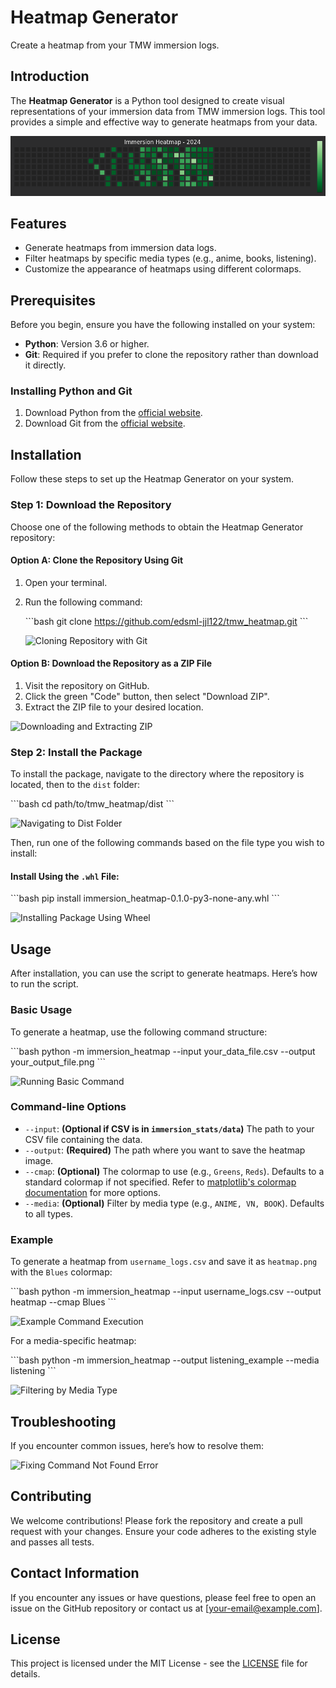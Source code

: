 
# Heatmap Generator

Create a heatmap from your TMW immersion logs.

## Introduction

The **Heatmap Generator** is a Python tool designed to create visual representations of your immersion data from TMW immersion logs. This tool provides a simple and effective way to generate heatmaps from your data.

![Introduction to Heatmap Generator](examples/intro.png)

## Features

- Generate heatmaps from immersion data logs.
- Filter heatmaps by specific media types (e.g., anime, books, listening).
- Customize the appearance of heatmaps using different colormaps.

## Prerequisites

Before you begin, ensure you have the following installed on your system:

- **Python**: Version 3.6 or higher.
- **Git**: Required if you prefer to clone the repository rather than download it directly.

### Installing Python and Git

1. Download Python from the [official website](https://www.python.org/downloads/).
2. Download Git from the [official website](https://git-scm.com/).

## Installation

Follow these steps to set up the Heatmap Generator on your system.

### Step 1: Download the Repository

Choose one of the following methods to obtain the Heatmap Generator repository:

#### Option A: Clone the Repository Using Git

1. Open your terminal.
2. Run the following command:

   \`\`\`bash
   git clone https://github.com/edsml-jjl122/tmw_heatmap.git
   \`\`\`

   ![Cloning Repository with Git](path/to/clone_repo.gif)

#### Option B: Download the Repository as a ZIP File

1. Visit the repository on GitHub.
2. Click the green "Code" button, then select "Download ZIP".
3. Extract the ZIP file to your desired location.

![Downloading and Extracting ZIP](path/to/download_zip.gif)

### Step 2: Install the Package

To install the package, navigate to the directory where the repository is located, then to the `dist` folder:

\`\`\`bash
cd path/to/tmw_heatmap/dist
\`\`\`

![Navigating to Dist Folder](path/to/navigate_dist.gif)

Then, run one of the following commands based on the file type you wish to install:

#### Install Using the `.whl` File:

\`\`\`bash
pip install immersion_heatmap-0.1.0-py3-none-any.whl
\`\`\`

![Installing Package Using Wheel](path/to/install_whl.gif)

## Usage

After installation, you can use the script to generate heatmaps. Here’s how to run the script.

### Basic Usage

To generate a heatmap, use the following command structure:

\`\`\`bash
python -m immersion_heatmap --input your_data_file.csv --output your_output_file.png
\`\`\`

![Running Basic Command](path/to/basic_usage.gif)

### Command-line Options

- `--input`: **(Optional if CSV is in `immersion_stats/data`)** The path to your CSV file containing the data.
- `--output`: **(Required)** The path where you want to save the heatmap image.
- `--cmap`: **(Optional)** The colormap to use (e.g., `Greens`, `Reds`). Defaults to a standard colormap if not specified. Refer to [matplotlib's colormap documentation](https://matplotlib.org/stable/users/explain/colors/colormaps.html) for more options.
- `--media`: **(Optional)** Filter by media type (e.g., `ANIME, VN, BOOK`). Defaults to all types.

### Example

To generate a heatmap from `username_logs.csv` and save it as `heatmap.png` with the `Blues` colormap:

\`\`\`bash
python -m immersion_heatmap --input username_logs.csv --output heatmap --cmap Blues
\`\`\`

![Example Command Execution](path/to/example_command.gif)

For a media-specific heatmap:

\`\`\`bash
python -m immersion_heatmap --output listening_example --media listening
\`\`\`

![Filtering by Media Type](path/to/filter_media.gif)

## Troubleshooting

If you encounter common issues, here’s how to resolve them:

![Fixing Command Not Found Error](path/to/command_not_found.gif)

## Contributing

We welcome contributions! Please fork the repository and create a pull request with your changes. Ensure your code adheres to the existing style and passes all tests.

## Contact Information

If you encounter any issues or have questions, please feel free to open an issue on the GitHub repository or contact us at [your-email@example.com].

## License

This project is licensed under the MIT License - see the [LICENSE](LICENSE) file for details.
